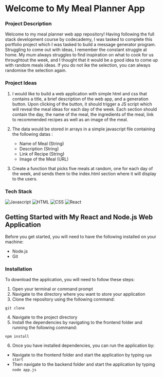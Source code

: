 # Welcome to My Meal Planner App

### Project Description
Welcome to my meal planner web app repository! Having following the full stack development course by codecademy, I was tasked to complete this portfolio project which I was tasked to build a message generator program. Struggling to come out with ideas, I remember the constant struggle at home. My mum always struggles to find inspiration on what to cook for us throughtout the week, and I thought that it would be a good idea to come up with random meals ideas. If you do not ike the selection, you can always randomise the selection again. 

### Project Ideas
1. I would like to build a web application with simple html and css that contains a title, a brief description of the web app, and a generation button. Upon clicking of the button, it should trigger a JS script which will reveal the meal ideas for each day of the week. Each section should contain the day, the name of the meal, the ingredients of the meal, link to recommended recipes as well as an image of the meal. 

2. The data would be stored in arrays in a simple javascript file containing the following datas :
    - Name of Meal (String)
    - Description (String)
    - Link of Recipe (String)
    - Image of the Meal (URL)

3. Create a function that picks five meals at random, one for each day of the week, and sends them to the index.html section where it will display to the users. 

### Tech Stack 
<p>
<img alt = "Javascript" src = "https://img.shields.io/badge/Javascript-F7DF1E?logo=javascript&logoColor=black&style=flat"/>
<img alt = "HTML" src = "https://img.shields.io/badge/HTML-E34F26?logo=html5&logoColor=black&style=flat"/>
<img alt = "CSS" src = "https://img.shields.io/badge/CSS-1572B6?logo=css&logoColor=black&style=flat"/>
<img alt = "React" src = "https://img.shields.io/badge/React-61DAFB?logo=react&logoColor=black&style=flat"/>
</p>

## Getting Started with My React and Node.js Web Application
Before you get started, you will need to have the following installed on your machine: 
- Node.js
- Git

### Installation
To download the application, you will need to follow these steps: 
1. Open your terminal or command prompt
2. Navigate to the directory where you want to store your application
3. Clone the repository using the following command: 
```
git clone 
```
4. Navigate to the project directory 
5. Install the dependencies by navigating to the frontend folder and running the following command: 
```
npm install
```
6. Once you have installed dependencies, you can run the application by: 
- Navigate to the frontend folder and start the application by typing ```npm start```
- Then navigate to the backend folder and start the application by typing ```node app.js```
